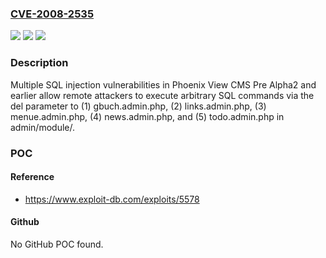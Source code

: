 ### [CVE-2008-2535](https://cve.mitre.org/cgi-bin/cvename.cgi?name=CVE-2008-2535)
![](https://img.shields.io/static/v1?label=Product&message=n%2Fa&color=blue)
![](https://img.shields.io/static/v1?label=Version&message=n%2Fa&color=blue)
![](https://img.shields.io/static/v1?label=Vulnerability&message=n%2Fa&color=brighgreen)

### Description

Multiple SQL injection vulnerabilities in Phoenix View CMS Pre Alpha2 and earlier allow remote attackers to execute arbitrary SQL commands via the del parameter to (1) gbuch.admin.php, (2) links.admin.php, (3) menue.admin.php, (4) news.admin.php, and (5) todo.admin.php in admin/module/.

### POC

#### Reference
- https://www.exploit-db.com/exploits/5578

#### Github
No GitHub POC found.

